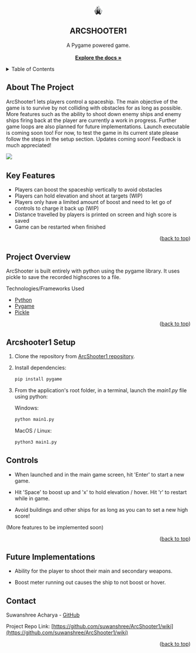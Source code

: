 <div id="top"></div>

<!-- PROJECT LOGO -->
<br />
<div align="center">
  <!-- <a href="https://github.com/suwanshree/lyber"> -->
    <img src="assets/icon0.png" alt="Logo" width="24" height="24">
  </a>

<h2 align="center">ARCSHOOTER1</h2>

  <p align="center">
    A Pygame powered game.
    <br />
    <br />
    <a href="https://github.com/suwanshree/ArcShooter1/wiki"><strong>Explore the docs »</strong></a>
    <br />
  </p>
</div>

<!-- TABLE OF CONTENTS -->
<details>
  <summary>Table of Contents</summary>
  <ol>
    <li><a href="#about-the-project">About The Project</a></li>
    <li><a href="#key-features">Key Features</a></li>
    <li><a href="#project-overview">Project Overview</a></li>
    <li><a href="#arcshooter1-setup">Arcshooter1 Setup</a></li>
    <li><a href="#controls">Controls</a></li>
    <li><a href="#future-implementations">Future Implementations</a></li>
    <li><a href="#contact">Contact</a></li>
  </ol>
</details>

<!-- ABOUT THE PROJECT -->

## About The Project

ArcShooter1 lets players control a spaceship. The main objective of the game is to survive by not colliding with obstacles for as long as possible. More features such as the ability to shoot down enemy ships and enemy ships firing back at the player are currently a work in progress. Further game loops are also planned for future implementations. Launch executable is coming soon too! For now, to test the game in its current state please follow the steps in the setup section. Updates coming soon! Feedback is much appreciated!

<img src="assets/arc2.gif" width=auto height=auto>

## Key Features

- Players can boost the spaceship vertically to avoid obstacles
- Players can hold elevation and shoot at targets (WIP)
- Players only have a limited amount of boost and need to let go of controls to charge it back up (WIP)
- Distance travelled by players is printed on screen and high score is saved
- Game can be restarted when finished

<p align="right">(<a href="#top">back to top</a>)</p>

<!-- BUILT WITH -->

## Project Overview

ArcShooter is built entirely with python using the pygame library. It uses pickle to save the recorded highscores to a file.

Technologies/Frameworks Used

- [Python](https://www.python.org/)
- [Pygame](https://www.pygame.org/docs/)
- [Pickle](https://docs.python.org/3/library/pickle.html)

<p align="right">(<a href="#top">back to top</a>)</p>

## Arcshooter1 Setup

1. Clone the repository from [ArcShooter1 repository](https://github.com/suwanshree/ArcShooter1.git).
2. Install dependencies:

   ```bash
   pip install pygame
   ```

3. From the application's root folder, in a terminal, launch the *main1.py* file using python:

   Windows:
   ```bash
   python main1.py
   ```

   MacOS / Linux:
   ```bash
   python3 main1.py
   ```


<!-- CONTROLS -->

## Controls

- When launched and in the main game screen, hit 'Enter' to start a new game.

- Hit 'Space' to boost up and 'x' to hold elevation / hover. Hit 'r' to restart while in game.

- Avoid buildings and other ships for as long as you can to set a new high score!

(More features to be implemented soon)

<p align="right">(<a href="#top">back to top</a>)</p>

<!-- FUTURE IMPLEMENTATIONS -->

## Future Implementations

- Ability for the player to shoot their main and secondary weapons.

- Boost meter running out causes the ship to not boost or hover.

<!-- CONTACT -->

## Contact

Suwanshree Acharya - [GitHub](https://github.com/suwanshree)

Project Repo Link: [https://github.com/suwanshree/ArcShooter1/wiki](https://github.com/suwanshree/ArcShooter1/wiki)

<p align="right">(<a href="#top">back to top</a>)</p>
